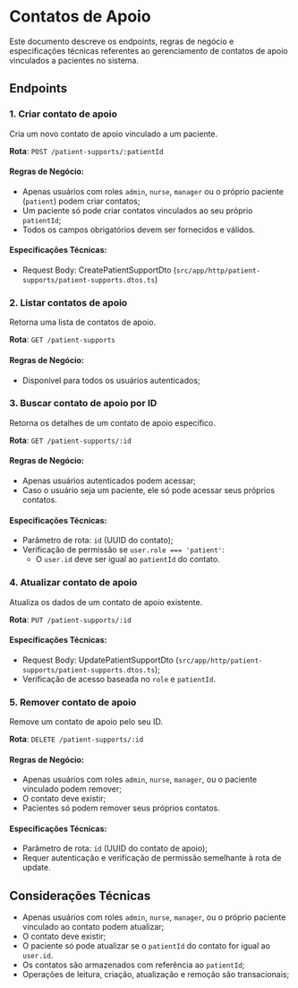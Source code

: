 # Contatos de Apoio

Este documento descreve os endpoints, regras de negócio e especificações técnicas referentes ao gerenciamento de contatos de apoio vinculados a pacientes no sistema.

## Endpoints

### 1. Criar contato de apoio

Cria um novo contato de apoio vinculado a um paciente.

**Rota**: `POST /patient-supports/:patientId`

#### Regras de Negócio:

- Apenas usuários com roles `admin`, `nurse`, `manager` ou o próprio paciente (`patient`) podem criar contatos;
- Um paciente só pode criar contatos vinculados ao seu próprio `patientId`;
- Todos os campos obrigatórios devem ser fornecidos e válidos.

#### Especificações Técnicas:

- Request Body: CreatePatientSupportDto (`src/app/http/patient-supports/patient-supports.dtos.ts`)

### 2. Listar contatos de apoio

Retorna uma lista de contatos de apoio.

**Rota**: `GET /patient-supports`

#### Regras de Negócio:

- Disponível para todos os usuários autenticados;

### 3. Buscar contato de apoio por ID

Retorna os detalhes de um contato de apoio específico.

**Rota**: `GET /patient-supports/:id`

#### Regras de Negócio:

- Apenas usuários autenticados podem acessar;
- Caso o usuário seja um paciente, ele só pode acessar seus próprios contatos.

#### Especificações Técnicas:

- Parâmetro de rota: `id` (UUID do contato);
- Verificação de permissão se `user.role === 'patient'`:
  - O `user.id` deve ser igual ao `patientId` do contato.

### 4. Atualizar contato de apoio

Atualiza os dados de um contato de apoio existente.

**Rota**: `PUT /patient-supports/:id`

#### Especificações Técnicas:

- Request Body: UpdatePatientSupportDto (`src/app/http/patient-supports/patient-supports.dtos.ts`);
- Verificação de acesso baseada no `role` e `patientId`.

### 5. Remover contato de apoio

Remove um contato de apoio pelo seu ID.

**Rota**: `DELETE /patient-supports/:id`

#### Regras de Negócio:

- Apenas usuários com roles `admin`, `nurse`, `manager`, ou o paciente vinculado podem remover;
- O contato deve existir;
- Pacientes só podem remover seus próprios contatos.

#### Especificações Técnicas:

- Parâmetro de rota: `id` (UUID do contato de apoio);
- Requer autenticação e verificação de permissão semelhante à rota de update.

## Considerações Técnicas

- Apenas usuários com roles `admin`, `nurse`, `manager`, ou o próprio paciente vinculado ao contato podem atualizar;
- O contato deve existir;
- O paciente só pode atualizar se o `patientId` do contato for igual ao `user.id`.
- Os contatos são armazenados com referência ao `patientId`;
- Operações de leitura, criação, atualização e remoção são transacionais;
